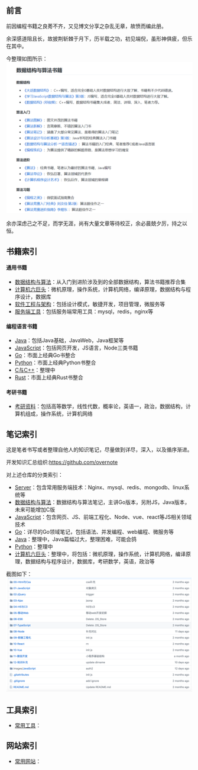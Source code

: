 ## 前言

前因编程书籍之良莠不齐，又见博文分享之杂乱无章，故愤而编此册。  

余深感道阻且长，故披荆斩棘于月下，历半载之功，初见端倪，虽形神俱疲，但乐在其中。   

今整理如图所示： 
![](./images/book.png)

余亦深虑己之不足，而学无涯，尚有大量文章等待校正，余必晨兢夕厉，持之以恒。  

## 书籍索引

#### 通用书籍

- [数据结构与算法](https://github.com/ruyuejun/polaris/blob/master/currency/algorithm.md)：从入门到进阶涉及到的全部数据结构，算法书籍推荐合集
- [计算机六巨头](https://github.com/ruyuejun/polaris/blob/master/currency/fiveg.md)：微机原理，操作系统，计算机网络，编译原理，数据结构与程序设计，数据库
- [软件工程与架构](https://github.com/ruyuejun/polaris/blob/master/currency/project.md)：包括设计模式，敏捷开发，项目管理，微服务等
- [服务端工具](https://github.com/ruyuejun/polaris/blob/master/currency/server.md)：包括服务端常用工具：mysql，redis，nginx等

#### 编程语言书籍

- [Java](https://github.com/ruyuejun/polaris/blob/master/language/java.md)：包括Java基础，JavaWeb，Java框架等
- [JavaScript](https://github.com/ruyuejun/polaris/blob/master/language/javascript.md)：包括网页开发，JS语言，Node三类书籍
- [Go](https://github.com/ruyuejun/polaris/blob/master/language/golang.md)：市面上经典Go书整合
- [Python](https://github.com/ruyuejun/polaris/blob/master/language/python.md)：市面上经典Python书整合
- [C与C++]()：整理中
- [Rust](https://github.com/ruyuejun/polaris/blob/master/language/rust.md)：市面上经典Rust书整合

#### 考研书籍

- [考研资料](https://github.com/ruyuejun/polaris/blob/master/currency/postgraduate.md)：包括高等数学，线性代数，概率论，英语一，政治，数据结构，计算机组成，操作系统，计算机网络

## 笔记索引

这是笔者书写或者整理自他人的知识笔记，尽量做到详尽，深入，以及循序渐进。  

开发知识汇总组织:https://github.com/overnote  

对上述仓库的分类索引：  
- [Server](https://github.com/overnote/server)：包含常用服务端技术：Nginx、mysql、redis、mongodb、linux系统等
- [数据结构与算法](https://github.com/overnote/algorithm)：数据结构与算法笔记，主讲Go版本，另附JS，Java版本，未来可能增加C版
- [JavaScript](https://github.com/overnote/javascript)：包含网页、JS、前端工程化、Node、vue、react等JS相关领域技术
- [Go](https://github.com/overnote/golang)：详尽的Go领域笔记，包括语法、并发编程、web编程、微服务等
- [Java](https://github.com/overnote/java)：整理中，Java篇幅过大，整理困难，可能会鸽
- [Python](https://github.com/overnote/python)：整理中
- [计算机六巨头](https://github.com/overnote/sixg)：整理中，将包括：微机原理，操作系统，计算机网络，编译原理，数据结构与程序设计，数据库，考研数学，英语，政治等

截图如下：
![](./images/note.png)

## 工具索引

- [常用工具](https://github.com/ruyuejun/polaris/blob/master/toolsite/tools.md)：

## 网站索引

- [常用网站](https://github.com/ruyuejun/polaris/blob/master/toolsite/sites.md)：

